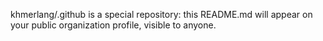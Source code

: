 khmerlang/.github is a special repository: this README.md will appear on your public organization profile, visible to anyone.
